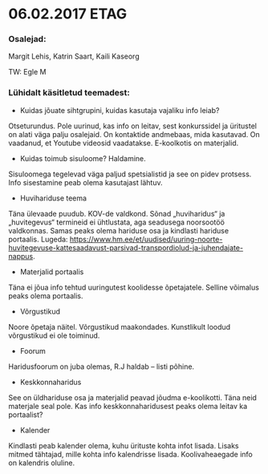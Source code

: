 
# 06.02.2017 ETAG

### Osalejad:
Margit Lehis, Katrin Saart, Kaili Kaseorg

TW: Egle M 

### Lühidalt käsitletud teemadest:

* Kuidas jõuate sihtgrupini, kuidas kasutaja vajaliku info leiab?

Otseturundus. Pole uurinud, kas info on leitav, sest konkurssidel ja üritustel on alati väga palju osalejaid. On kontaktide andmebaas, mida kasutavad. On vaadanud, et Youtube videosid vaadatakse.
E-koolkotis on materjalid.

* Kuidas toimub sisuloome? Haldamine.

Sisuloomega tegelevad väga paljud spetsialistid ja see on pidev protsess. Info sisestamine peab olema kasutajast lähtuv.

* Huvihariduse teema

Täna ülevaade puudub. KOV-de valdkond. Sõnad „huviharidus“ ja „huvitegevus“ termineid ei ühtlustata, aga seadusega noorsootöö valdkonnas. Samas peaks olema hariduse osa ja kindlasti hariduse portaalis. Lugeda: https://www.hm.ee/et/uudised/uuring-noorte-huvitegevuse-kattesaadavust-parsivad-transpordiolud-ja-juhendajate-nappus.

* Materjalid portaalis

Täna ei jõua info tehtud uuringutest koolidesse õpetajatele. Selline võimalus peaks olema portaalis.

* Võrgustikud

Noore õpetaja näitel. Võrgustikud maakondades. Kunstlikult loodud võrgustikud ei ole toiminud.

* Foorum

Haridusfoorum on juba olemas, R.J haldab – listi põhine.

* Keskkonnaharidus

See on üldhariduse osa ja materjalid peavad jõudma e-koolikotti. Täna neid materjale seal pole. Kas info keskkonnaharidusest peaks olema leitav ka portaalist?

* Kalender

Kindlasti peab kalender olema, kuhu ürituste kohta infot lisada. Lisaks mitmed tähtajad, mille kohta info kalendrisse lisada.
Koolivaheaegade info on kalendris oluline.


